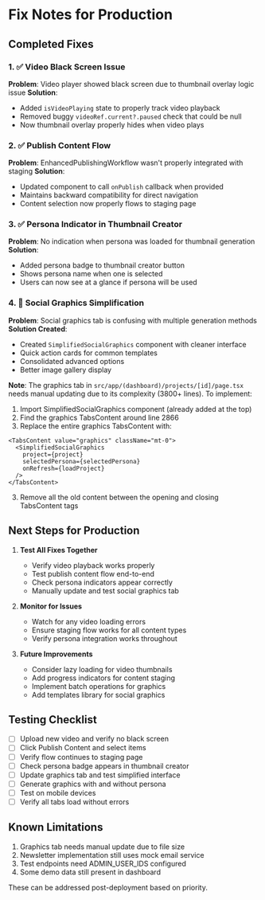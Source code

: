 # Fix Notes for Production

## Completed Fixes

### 1. ✅ Video Black Screen Issue
**Problem**: Video player showed black screen due to thumbnail overlay logic issue
**Solution**: 
- Added `isVideoPlaying` state to properly track video playback
- Removed buggy `videoRef.current?.paused` check that could be null
- Now thumbnail overlay properly hides when video plays

### 2. ✅ Publish Content Flow
**Problem**: EnhancedPublishingWorkflow wasn't properly integrated with staging
**Solution**: 
- Updated component to call `onPublish` callback when provided
- Maintains backward compatibility for direct navigation
- Content selection now properly flows to staging page

### 3. ✅ Persona Indicator in Thumbnail Creator
**Problem**: No indication when persona was loaded for thumbnail generation
**Solution**: 
- Added persona badge to thumbnail creator button
- Shows persona name when one is selected
- Users can now see at a glance if persona will be used

### 4. 🔧 Social Graphics Simplification
**Problem**: Social graphics tab is confusing with multiple generation methods
**Solution Created**: 
- Created `SimplifiedSocialGraphics` component with cleaner interface
- Quick action cards for common templates
- Consolidated advanced options
- Better image gallery display

**Note**: The graphics tab in `src/app/(dashboard)/projects/[id]/page.tsx` needs manual updating due to its complexity (3800+ lines). To implement:
1. Import SimplifiedSocialGraphics component (already added at the top)
2. Find the graphics TabsContent around line 2866
3. Replace the entire graphics TabsContent with:
```tsx
<TabsContent value="graphics" className="mt-0">
  <SimplifiedSocialGraphics
    project={project}
    selectedPersona={selectedPersona}
    onRefresh={loadProject}
  />
</TabsContent>
```
3. Remove all the old content between the opening and closing TabsContent tags

## Next Steps for Production

1. **Test All Fixes Together**
   - Verify video playback works properly
   - Test publish content flow end-to-end
   - Check persona indicators appear correctly
   - Manually update and test social graphics tab

2. **Monitor for Issues**
   - Watch for any video loading errors
   - Ensure staging flow works for all content types
   - Verify persona integration works throughout

3. **Future Improvements**
   - Consider lazy loading for video thumbnails
   - Add progress indicators for content staging
   - Implement batch operations for graphics
   - Add templates library for social graphics

## Testing Checklist

- [ ] Upload new video and verify no black screen
- [ ] Click Publish Content and select items
- [ ] Verify flow continues to staging page
- [ ] Check persona badge appears in thumbnail creator
- [ ] Update graphics tab and test simplified interface
- [ ] Generate graphics with and without persona
- [ ] Test on mobile devices
- [ ] Verify all tabs load without errors

## Known Limitations

1. Graphics tab needs manual update due to file size
2. Newsletter implementation still uses mock email service
3. Test endpoints need ADMIN_USER_IDS configured
4. Some demo data still present in dashboard

These can be addressed post-deployment based on priority. 